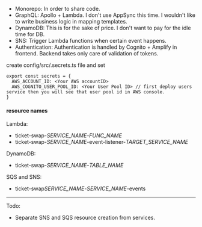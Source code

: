 - Monorepo: In order to share code.
- GraphQL: Apollo + Lambda. I don't use AppSync this time. I wouldn't like to write business logic in mapping templates.
- DynamoDB: This is for the sake of price. I don't want to pay for the idle time for DB.
- SNS: Trigger Lambda functions when certain event happens.
- Authentication: Authentication is handled by Cognito + Amplify in frontend. Backend takes only care of validation of tokens.

create config/src/.secrets.ts file and set

```
export const secrets = {
  AWS_ACCOUNT_ID: <Your AWS accountID>
  AWS_COGNITO_USER_POOL_ID: <Your User Pool ID> // first deploy users service then you will see that user pool id in AWS console.
}
```

#### resource names

Lambda:

- ticket-swap-_SERVICE_NAME_-_FUNC_NAME_
- ticket-swap-_SERVICE_NAME_-event-listener-_TARGET_SERVICE_NAME_

DynamoDB:

- ticket-swap-_SERVICE_NAME_-_TABLE_NAME_

SQS and SNS:

- ticket-swap*SERVICE_NAME*-_SERVICE_NAME_-events

---

Todo:

- Separate SNS and SQS resource creation from services.
